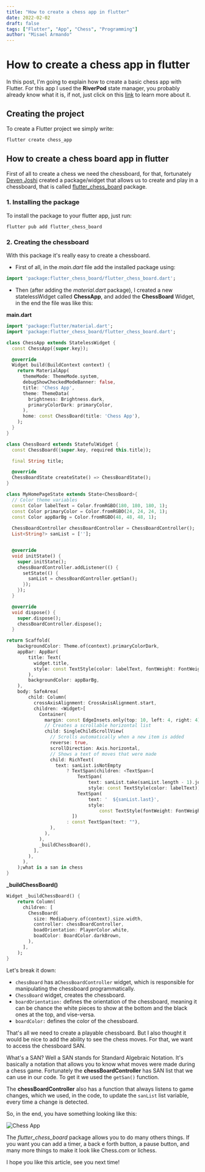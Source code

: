```yaml
---
title: "How to create a chess app in flutter"
date: 2022-02-02
draft: false
tags: ["Flutter", "App", "Chess", "Programming"]
author: "Misael Armando"
---
```


# How to create a chess app in flutter

In this post, I'm going to explain how to create a basic chess app with Flutter. For this app I used the **RiverPod** state manager, you probably already know what it is, if not, just click on this [link](https://riverpod.dev/) to learn more about it. 


## Creating the project 

To create a Flutter project we simply write:
``` bash
flutter create chess_app
```

## How to create a chess board app in flutter 
First of all to create a chess we need the chessboard, for that, fortunately [Deven Joshi](https://pub.dev/publishers/joshi.dev/packages) created a package/widget that allows us to create and play in a chessboard, that is called  [flutter_chess_board](https://pub.dev/packages/flutter_chess_board) package.

### 1. Installing the package
To install the package to your flutter app, just run: 
``` shell
flutter pub add flutter_chess_board
```


### 2. Creating the chessboard
With this package it's really easy to create a chessboard.

* First of all, in the _main.dart_ file add the installed package using: 
```dart
import 'package:flutter_chess_board/flutter_chess_board.dart';
```


* Then (after adding the _material.dart_ package), I created a new statelessWidget called **ChessApp**, and added the **ChessBoard** Widget, in the end the file was like this: 

**main.dart**
``` dart
import 'package:flutter/material.dart';
import 'package:flutter_chess_board/flutter_chess_board.dart';

class ChessApp extends StatelessWidget {
  const ChessApp({super.key});

  @override
  Widget build(BuildContext context) {
    return MaterialApp(
      themeMode: ThemeMode.system,
      debugShowCheckedModeBanner: false,
      title: 'Chess App',
      theme: ThemeData(
        brightness: Brightness.dark,
        primaryColorDark: primaryColor,
      ),
      home: const ChessBoard(title: 'Chess App'),
    );
  }
}

class ChessBoard extends StatefulWidget {
  const ChessBoard({super.key, required this.title});

  final String title;

  @override
  ChessBoardState createState() => ChessBoardState();
}

class MyHomePageState extends State<ChessBoard>{
  // Color theme variables
  const Color labelText = Color.fromRGBO(180, 180, 180, 1);
  const Color primaryColor = Color.fromRGBO(24, 24, 24, 1);
  const Color appBarBg = Color.fromRGBO(48, 48, 48, 1);
  
  ChessBoardController chessBoardController = ChessBoardController();
  List<String?> sanList = [''];


  @override
  void initState() {
	super.initState();
    chessBoardController.addListener(() {
      setState(() {
        sanList = chessBoardController.getSan();
      });
    });
  }

  @override
  void dispose() {
    super.dispose();
    chessBoardController.dispose();
  }

return Scaffold(
    backgroundColor: Theme.of(context).primaryColorDark,
    appBar: AppBar(
		title: Text(
          widget.title,
          style: const TextStyle(color: labelText, fontWeight: FontWeight.bold),
        ),
        backgroundColor: appBarBg,
    ),
    body: SafeArea(
	    child: Column(
          crossAxisAlignment: CrossAxisAlignment.start,
          children: <Widget>[
            Container(
              margin: const EdgeInsets.only(top: 10, left: 4, right: 4),
              // Creates a scrollable horizontal list
              child: SingleChildScrollView(
                // Scrolls automatically when a new item is added
                reverse: true,
                scrollDirection: Axis.horizontal,
                // Shows a text of moves that were made
                child: RichText(
                  text: sanList.isNotEmpty
                      ? TextSpan(children: <TextSpan>[
                          TextSpan(
                              text: sanList.take(sanList.length - 1).join(" "),
                              style: const TextStyle(color: labelText)),
                          TextSpan(
                              text: '  ${sanList.last}',
                              style:
                                  const TextStyle(fontWeight: FontWeight.bold)),
                        ])
                      : const TextSpan(text: ""),
                ),
              ),
            ),
            _buildChessBoard(),
          ],
        ),
      ),
    );what is a san in chess
}

```

**\_buildChessBoard()**
``` dart 
Widget _buildChessBoard() {
    return Column(
      children: [
        ChessBoard(
          size: MediaQuery.of(context).size.width,
          controller: chessBoardController,
		  boadOrientation: PlayerColor.white,
		  boadColor: BoardColor.darkBrown,
        ),
      ],
    );
}

```

Let's break it down:
* `chessBoard` has a`ChessBoardController` widget, which is responsible for manipulating the chessboard programmatically.
* `ChessBoard` widget, creates the chessboard.
* `boardOrientation:` defines the orientation of the chessboard, meaning it can be chance the white pieces to show at the bottom and the black ones at the top, and vise-versa.
* `boardColor:` defines the color of the chessboard.

That's all we need to create a playable chessboard. But I also thought it would be nice to add the ability to see the chess moves. For that, we want to access the chessboard SAN.

What's a SAN? Well a SAN stands for Standard Algebraic Notation. It's basically a notation that allows you to know what moves were made during a chess game. Fortunately the **chessBoardController** has SAN list that we can use in our code. To get it we used the `getSan()` function.

The **chessBoardController** also has a function that always listens to game changes, which we used, in the code, to update the `sanList` list variable, every time a change is detected.

So, in the end, you have something looking like this:

![Chess App](z_chessboard_app.png)

The _flutter_chess_board_ package allows you to do many others things. If you want you can add a timer, a back e forth button, a pause button, and many more things to make it look like Chess.com or lichess.

I hope you like this article, see you next time!
